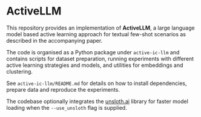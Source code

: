 # ActiveLLM

This repository provides an implementation of **ActiveLLM**, a large language model based active learning approach for textual few-shot scenarios as described in the accompanying paper.

The code is organised as a Python package under `active-ic-llm` and contains scripts for dataset preparation, running experiments with different active learning strategies and models, and utilities for embeddings and clustering.

See `active-ic-llm/README.md` for details on how to install dependencies, prepare data and reproduce the experiments.

The codebase optionally integrates the [unsloth.ai](https://www.unsloth.ai) library
for faster model loading when the `--use_unsloth` flag is supplied.
